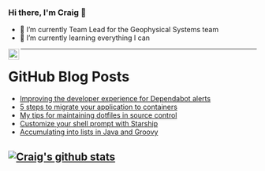 ### Hi there, I'm Craig 👋

<!--
**CraigTeelFugro/CraigTeelFugro** is a ✨ _special_ ✨ repository because its `README.md` (this file) appears on your GitHub profile.

Here are some ideas to get you started:
-->

- 🔭 I’m currently Team Lead for the Geophysical Systems team
- 🌱 I’m currently learning everything I can

[<img align="left" alt="Craig Teel | LinkedIn" width="22px" src="https://cdn.jsdelivr.net/npm/simple-icons@v3/icons/linkedin.svg" />][linkedin]

---

# GitHub Blog Posts

<!-- BLOG-POST-LIST:START -->
- [Improving the developer experience for Dependabot alerts](https://github.blog/2022-02-08-improving-developer-experience-dependabot-alerts/)
- [5 steps to migrate your application to containers](https://opensource.com/article/22/2/migrate-application-containers)
- [My tips for maintaining dotfiles in source control](https://opensource.com/article/22/2/dotfiles-source-control)
- [Customize your shell prompt with Starship](https://opensource.com/article/22/2/customize-prompt-starship)
- [Accumulating into lists in Java and Groovy](https://opensource.com/article/22/2/accumulating-lists-groovy-vs-java)
<!-- BLOG-POST-LIST:END -->

## [![Craig's github stats](https://github-readme-stats.vercel.app/api?username=craigteelfugro)](https://github.com/anuraghazra/github-readme-stats)


[linkedin]: https://linkedin.com/in/craig-teel-b8786771
